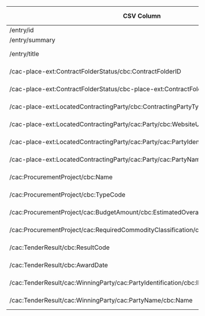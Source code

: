 | CSV Column           | Ontology Property | Entity Class | Rel. Entity Class | Subject Generation    | Join Condition | Datatype | Function Name | Function Output |
| --- | --- | --- | --- | --- | --- | --- | --- | --- |
| /entry/id | :hasID | :ProcurementObject | - | https://contrataciondelestado.es/sindicacion/licitacionesPerfilContratante/{id} | - | string | - | - |
| /entry/summary | :hasDispatchDate | :Document | - | https://contrataciondelestado.es/sindicacion/licitacionesPerfilContratante/{id} | - | datetime | - | - |
| /entry/title | :describesLot | :LotAwardOutcome | :Lot | https://contrataciondelestado.es/sindicacion/licitacionesPerfilContratante/{id}#{title} | :describesLot | string | - | - |
| /cac-place-ext:ContractFolderStatus/cbc:ContractFolderID | :hasID | :ProcurementObject | - | https://contrataciondelestado.es/sindicacion/licitacionesPerfilContratante/{id}#{contractFolderID} | - | string | - | - |
| /cac-place-ext:ContractFolderStatus/cbc-place-ext:ContractFolderStatusCode | :hasProcedureType | :Procedure | - | https://contrataciondelestado.es/sindicacion/licitacionesPerfilContratante/{id}#{contractFolderStatusCode} | - | string | - | - |
| /cac-place-ext:LocatedContractingParty/cbc:ContractingPartyTypeCode | :playedByOrganisation | :Buyer | :Organization | https://contrataciondelestado.es/sindicacion/licitacionesPerfilContratante/{id}#{contractingPartyTypeCode} | :playedByOrganisation | string | getOrganizationType | http://publications.europa.eu/resource/authority/buyer-legal-type/{code} |
| /cac-place-ext:LocatedContractingParty/cac:Party/cbc:WebsiteURI | :address | :Organization | - | https://contrataciondelestado.es/sindicacion/licitacionesPerfilContratante/{id}#{websiteURI} | - | string | - | - |
| /cac-place-ext:LocatedContractingParty/cac:Party/cac:PartyIdentification/cbc:ID | :hasIdentifierValue | :Identifier | - | https://contrataciondelestado.es/sindicacion/licitacionesPerfilContratante/{id}#{partyIdentificationID} | - | string | - | - |
| /cac-place-ext:LocatedContractingParty/cac:Party/cac:PartyName/cbc:Name | :playedByOrganisation | :Buyer | :Organization | https://contrataciondelestado.es/sindicacion/licitacionesPerfilContratante/{id}#{partyName} | :playedByOrganisation | string | - | - |
| /cac:ProcurementProject/cbc:Name | :describesLot | :LotAwardOutcome | :Lot | https://contrataciondelestado.es/sindicacion/licitacionesPerfilContratante/{id}#{procurementProjectName} | :describesLot | string | - | - |
| /cac:ProcurementProject/cbc:TypeCode | :hasProcedureType | :Procedure | - | https://contrataciondelestado.es/sindicacion/licitacionesPerfilContratante/{id}#{procurementProjectTypeCode} | - | string | getProcedureType | http://publications.europa.eu/resource/authority/procurement-procedure-type/{code} |
| /cac:ProcurementProject/cac:BudgetAmount/cbc:EstimatedOverallContractAmount | :hasReceivedTenders | :StatisticalInformation | - | https://contrataciondelestado.es/sindicacion/licitacionesPerfilContratante/{id}#{estimatedOverallContractAmount} | - | decimal | - | - |
| /cac:ProcurementProject/cac:RequiredCommodityClassification/cbc:ItemClassificationCode | :hasCountryCode | :Country | - | https://contrataciondelestado.es/sindicacion/licitacionesPerfilContratante/{id}#{itemClassificationCode} | - | string | getCountryCode | http://publications.europa.eu/resource/authority/country/{code} |
| /cac:TenderResult/cbc:ResultCode | :hasAwardDecisionDate | :LotAwardOutcome | - | https://contrataciondelestado.es/sindicacion/licitacionesPerfilContratante/{id}#{resultCode} | - | string | - | - |
| /cac:TenderResult/cbc:AwardDate | :hasAwardDecisionDate | :LotAwardOutcome | - | https://contrataciondelestado.es/sindicacion/licitacionesPerfilContratante/{id}#{awardDate} | - | datetime | - | - |
| /cac:TenderResult/cac:WinningParty/cac:PartyIdentification/cbc:ID | :hasIdentifierValue | :Identifier | - | https://contrataciondelestado.es/sindicacion/licitacionesPerfilContratante/{id}#{winningPartyID} | - | string | - | - |
| /cac:TenderResult/cac:WinningParty/cac:PartyName/cbc:Name | :playedByOrganisation | :Buyer | :Organization | https://contrataciondelestado.es/sindicacion/licitacionesPerfilContratante/{id}#{winningPartyName} | :playedByOrganisation | string | - | - |
